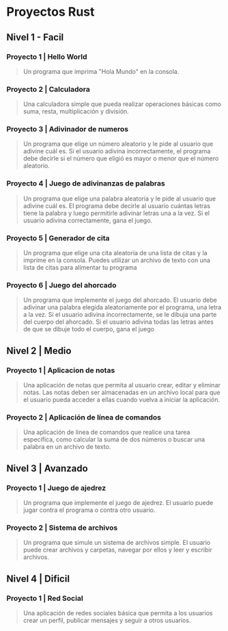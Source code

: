 # Proyectos Rust

## Nivel 1 - Facil

### Proyecto 1 | Hello World

> Un programa que imprima "Hola Mundo" en la consola.

### Proyecto 2 | Calculadora

> Una calculadora simple que pueda realizar operaciones básicas como suma, resta, multiplicación y división.

### Proyecto 3 | Adivinador de numeros

> Un programa que elige un número aleatorio y le pide al usuario que adivine cuál es. Si el usuario adivina incorrectamente, el programa debe decirle si el número que eligió es mayor o menor que el número aleatorio.

### Proyecto 4 | Juego de adivinanzas de palabras

> Un programa que elige una palabra aleatoria y le pide al usuario que adivine cuál es. El programa debe decirle al usuario cuántas letras tiene la palabra y luego permitirle adivinar letras una a la vez. Si el usuario adivina correctamente, gana el juego.

### Proyecto 5 | Generador de cita

> Un programa que elige una cita aleatoria de una lista de citas y la imprime en la consola. Puedes utilizar un archivo de texto con una lista de citas para alimentar tu programa

### Proyecto 6 | Juego del ahorcado

> Un programa que implemente el juego del ahorcado. El usuario debe adivinar una palabra elegida aleatoriamente por el programa, una letra a la vez. Si el usuario adivina incorrectamente, se le dibuja una parte del cuerpo del ahorcado. Si el usuario adivina todas las letras antes de que se dibuje todo el cuerpo, gana el juego

## Nivel 2 | Medio

### Proyecto 1 | Aplicacion de notas

> Una aplicación de notas que permita al usuario crear, editar y eliminar notas. Las notas deben ser almacenadas en un archivo local para que el usuario pueda acceder a ellas cuando vuelva a iniciar la aplicación.

### Proyecto 2 | Aplicación de línea de comandos

> Una aplicación de línea de comandos que realice una tarea específica, como calcular la suma de dos números o buscar una palabra en un archivo de texto.

## Nivel 3 | Avanzado

### Proyecto 1 | Juego de ajedrez

> Un programa que implemente el juego de ajedrez. El usuario puede jugar contra el programa o contra otro usuario.

### Proyecto 2 | Sistema de archivos

> Un programa que simule un sistema de archivos simple. El usuario puede crear archivos y carpetas, navegar por ellos y leer y escribir archivos.

## Nivel 4 | Dificil

### Proyecto 1 | Red Social

> Una aplicación de redes sociales básica que permita a los usuarios crear un perfil, publicar mensajes y seguir a otros usuarios.
